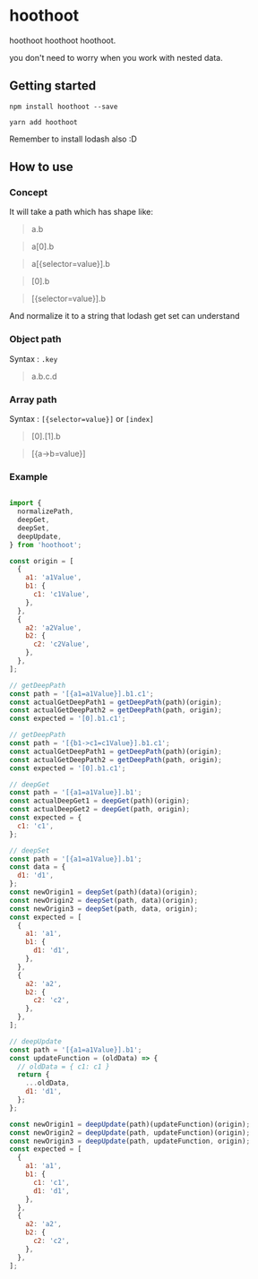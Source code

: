 # hoothoot

hoothoot hoothoot hoothoot.

you don't need to worry when you work with nested data.

## Getting started

```
npm install hoothoot --save

```

```
yarn add hoothoot

```

Remember to install lodash also :D

## How to use

### Concept

It will take a path which has shape like:

> a.b

> a[0].b

> a[{selector=value}].b

> [0].b

> [{selector=value}].b

And normalize it to a string that lodash get set can understand

### Object path

Syntax : `.key`

> a.b.c.d

### Array path

Syntax : `[{selector=value}]` or `[index]`

> [0].[1].b

> [{a->b=value}]


### Example

```javascript

import {
  normalizePath,
  deepGet,
  deepSet,
  deepUpdate,
} from 'hoothoot';

const origin = [
  {
    a1: 'a1Value',
    b1: {
      c1: 'c1Value',
    },
  },
  {
    a2: 'a2Value',
    b2: {
      c2: 'c2Value',
    },
  },
];

// getDeepPath
const path = '[{a1=a1Value}].b1.c1';
const actualGetDeepPath1 = getDeepPath(path)(origin);
const actualGetDeepPath2 = getDeepPath(path, origin);
const expected = '[0].b1.c1';

// getDeepPath
const path = '[{b1->c1=c1Value}].b1.c1';
const actualGetDeepPath1 = getDeepPath(path)(origin);
const actualGetDeepPath2 = getDeepPath(path, origin);
const expected = '[0].b1.c1';

// deepGet
const path = '[{a1=a1Value}].b1';
const actualDeepGet1 = deepGet(path)(origin);
const actualDeepGet2 = deepGet(path, origin);
const expected = {
  c1: 'c1',
};

// deepSet
const path = '[{a1=a1Value}].b1';
const data = {
  d1: 'd1',
};
const newOrigin1 = deepSet(path)(data)(origin);
const newOrigin2 = deepSet(path, data)(origin);
const newOrigin3 = deepSet(path, data, origin);
const expected = [
  {
    a1: 'a1',
    b1: {
      d1: 'd1',
    },
  },
  {
    a2: 'a2',
    b2: {
      c2: 'c2',
    },
  },
];

// deepUpdate
const path = '[{a1=a1Value}].b1';
const updateFunction = (oldData) => {
  // oldData = { c1: c1 }
  return {
    ...oldData,
    d1: 'd1',
  };
};

const newOrigin1 = deepUpdate(path)(updateFunction)(origin);
const newOrigin2 = deepUpdate(path, updateFunction)(origin);
const newOrigin3 = deepUpdate(path, updateFunction, origin);
const expected = [
  {
    a1: 'a1',
    b1: {
      c1: 'c1',
      d1: 'd1',
    },
  },
  {
    a2: 'a2',
    b2: {
      c2: 'c2',
    },
  },
];


```
